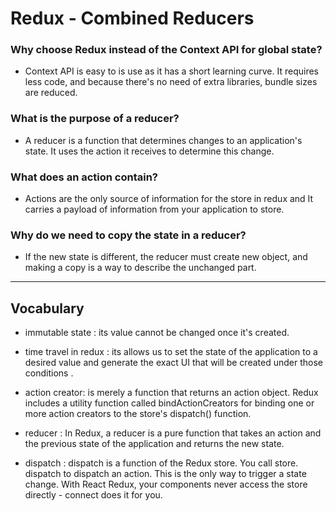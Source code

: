 # Redux - Combined Reducers

### Why choose Redux instead of the Context API for global state?

- Context API is easy to is use as it has a short learning curve. It requires less code, and because there's no need of extra libraries, bundle sizes are reduced.
  
### What is the purpose of a reducer?

- A reducer is a function that determines changes to an application's state. It uses the action it receives to determine this change.

### What does an action contain?

- Actions are the only source of information for the store in redux and It carries a payload of information from your application to store.

### Why do we need to copy the state in a reducer?

- If the new state is different, the reducer must create new object, and making a copy is a way to describe the unchanged part.

---

## Vocabulary

- immutable state :  its value cannot be changed once it's created.  
  
- time travel in redux : its allows us to set the state of the application to a desired value and generate the exact UI that will be created under those conditions .  
  
- action creator: is merely a function that returns an action object. Redux includes a utility function called bindActionCreators for binding one or more action creators to the store's dispatch() function.  
  
- reducer : In Redux, a reducer is a pure function that takes an action and the previous state of the application and returns the new state.  
  
- dispatch :  dispatch is a function of the Redux store. You call store. dispatch to dispatch an action. This is the only way to trigger a state change. With React Redux, your components never access the store directly - connect does it for you.
  